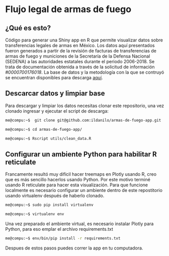 # Flujo legal de armas de fuego 


## ¿Qué es esto?

Código para generar una Shiny app en R que permite visualizar datos sobre transferencias legales de armas en México. Los datos aquí presentados fueron generados a partir de la revisión de facturas de transferencias de armas de fuego y municiones de la Secretaría de la Defensa Nacional (SEDENA) a las autoridades estatales durante el periodo 2006-2018. Se trata de documentación obtenida a través de la solicitud de información *#0000700176018*. La base de datos y la metodología con la que se contruyó se encuentran disponibles para descarga [aquí](https://www.stopusarmstomexico.org/police-firearms-database). 

## Descarcar datos y limpiar base 

Para descargar y limpiar los datos necesitas clonar este repositorio, una vez clonado ingresar y ejecutar el script de descarga:

```sh
me@compu:~$  git clone git@github.com:ildanilo/armas-de-fuego-app.git

me@compu:~$ cd armas-de-fuego-app/

me@compu:~$ Rscript utils/clean_data.R 

```
## Configurar un ambiente Python para habilitar R reticulate 

Francamente resultó muy difícil hacer treemaps en Plotly usando R, creo que es más sencillo hacerlos usando Python. Por este motivo terminé usando R reticulate para hacer esta visualización. 
Para que funcione localmente es necesario configurar un ambiente dentro de este repostitorio usando virtualenv después de haberlo clonado.

```sh
me@compu:~$ sudo pip install virtualenv

me@compu:~$ virtualenv env

```
Una vez preparado el ambiente virtual, es necesario instalar Plotly para Python, para eso emplar el archivo requirements.txt

```sh
me@compu:~$ env/bin/pip install -r requirements.txt
```

Despues de estos pasos puedes correr la app en tu computadora.